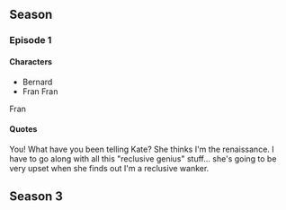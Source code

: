 ## Season

### Episode 1

#### Characters
- Bernard
- Fran
Fran

Fran

#### Quotes
You! What have you been telling Kate? She thinks I'm
the renaissance. I have to go along with all this
"reclusive genius" stuff... she's going to be very
upset when she finds out I'm a reclusive wanker.

## Season 3